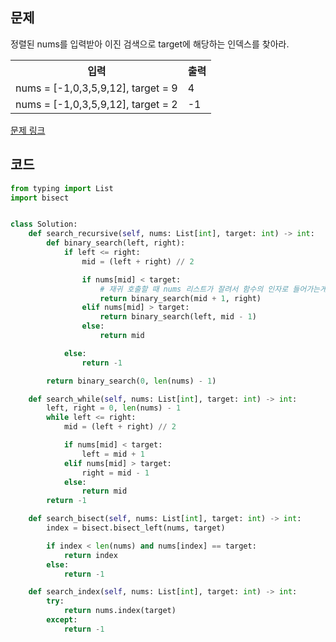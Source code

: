 ## 문제

정렬된 nums를 입력받아 이진 검색으로 target에 해당하는 인덱스를 찾아라. 

 <table>
	<th>입력</th>
	<th>출력</th>
	<tr><!-- 첫번째 줄 시작 -->
	    <td>nums = [-1,0,3,5,9,12], target = 9</td>
	    <td>4</td>
	</tr><!-- 첫번째 줄 끝 -->
	<tr><!-- 두번째 줄 시작 -->
	    <td>nums = [-1,0,3,5,9,12], target = 2</td>
	    <td>-1</td>
	</tr><!-- 두번째 줄 끝 -->
    </table>

<a href="https://leetcode.com/problems/binary-search/" target="_blank">문제 링크</a>

## 코드

```python
from typing import List
import bisect


class Solution:
    def search_recursive(self, nums: List[int], target: int) -> int:
        def binary_search(left, right):
            if left <= right:
                mid = (left + right) // 2

                if nums[mid] < target:
                    # 재귀 호출할 때 nums 리스트가 잘려서 함수의 인자로 들어가는게 아니라 인덱스만 자름. 그래서 리스트 길이가 2일 때도 쌉가능.
                    return binary_search(mid + 1, right)
                elif nums[mid] > target:
                    return binary_search(left, mid - 1)
                else:
                    return mid

            else:
                return -1

        return binary_search(0, len(nums) - 1)

    def search_while(self, nums: List[int], target: int) -> int:
        left, right = 0, len(nums) - 1
        while left <= right:
            mid = (left + right) // 2

            if nums[mid] < target:
                left = mid + 1
            elif nums[mid] > target:
                right = mid - 1
            else:
                return mid
        return -1

    def search_bisect(self, nums: List[int], target: int) -> int:
        index = bisect.bisect_left(nums, target)

        if index < len(nums) and nums[index] == target:
            return index
        else:
            return -1

    def search_index(self, nums: List[int], target: int) -> int:
        try:
            return nums.index(target)
        except:
            return -1

```